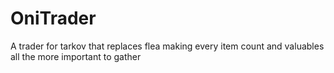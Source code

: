 # OniTrader
A trader for tarkov that replaces flea making every item count and valuables all the more important to gather
